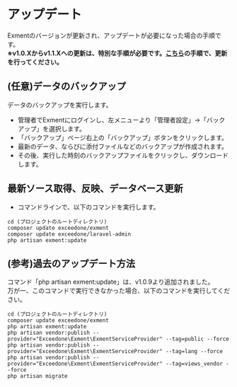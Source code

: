 # アップデート
Exmentのバージョンが更新され、アップデートが必要になった場合の手順です。  
**※v1.0.Xからv1.1.Xへの更新は、特別な手順が必要です。[こちら](/ja/update/v1_1)の手順で、更新を行ってください。**

## (任意)データのバックアップ
データのバックアップを実行します。
- 管理者でExmentにログインし、左メニューより「管理者設定」→「バックアップ」を選択します。
- 「バックアップ」ページ右上の「バックアップ」ボタンをクリックします。
- 最新のデータ、ならびに添付ファイルなどのバックアップが作成されます。
- その後、実行した時刻のバックアップファイルをクリックし、ダウンロードします。


## 最新ソース取得、反映、データベース更新
- コマンドラインで、以下のコマンドを実行します。  

~~~
cd (プロジェクトのルートディレクトリ)
composer update exceedone/exment
composer update exceedone/laravel-admin
php artisan exment:update
~~~


## (参考)過去のアップデート方法
コマンド「php artisan exment:update」は、v1.0.9より追加されました。  
万が一、このコマンドで実行できなかった場合、以下のコマンドを実行してください。  

~~~
cd (プロジェクトのルートディレクトリ)
composer update exceedone/exment
php artisan exment:update
php artisan vendor:publish --provider="Exceedone\Exment\ExmentServiceProvider" --tag=public --force
php artisan vendor:publish --provider="Exceedone\Exment\ExmentServiceProvider" --tag=lang --force
php artisan vendor:publish --provider="Exceedone\Exment\ExmentServiceProvider" --tag=views_vendor --force
php artisan migrate
~~~
